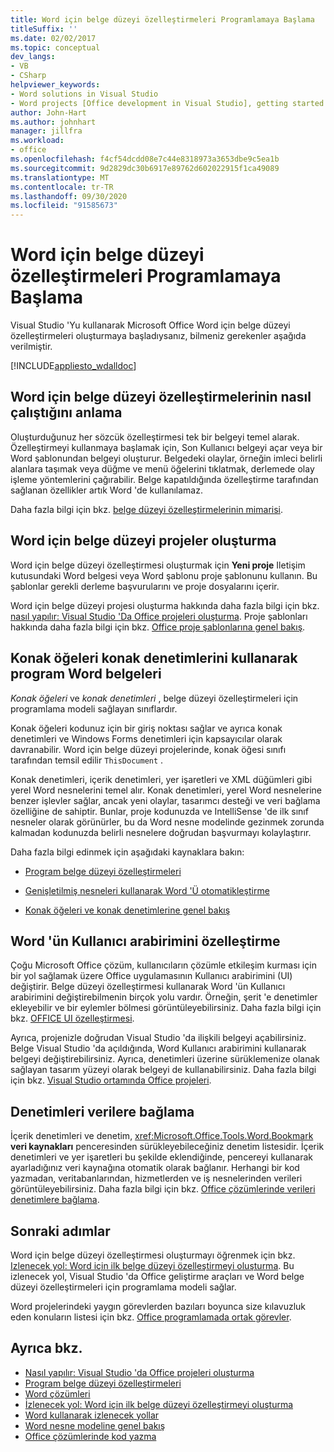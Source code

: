 ```yaml
---
title: Word için belge düzeyi özelleştirmeleri Programlamaya Başlama
titleSuffix: ''
ms.date: 02/02/2017
ms.topic: conceptual
dev_langs:
- VB
- CSharp
helpviewer_keywords:
- Word solutions in Visual Studio
- Word projects [Office development in Visual Studio], getting started
author: John-Hart
ms.author: johnhart
manager: jillfra
ms.workload:
- office
ms.openlocfilehash: f4cf54dcdd08e7c44e8318973a3653dbe9c5ea1b
ms.sourcegitcommit: 9d2829dc30b6917e89762d602022915f1ca49089
ms.translationtype: MT
ms.contentlocale: tr-TR
ms.lasthandoff: 09/30/2020
ms.locfileid: "91585673"
---
```

# <a name="get-started-programming-document-level-customizations-for-word"></a>Word için belge düzeyi özelleştirmeleri Programlamaya Başlama
  Visual Studio 'Yu kullanarak Microsoft Office Word için belge düzeyi özelleştirmeleri oluşturmaya başladıysanız, bilmeniz gerekenler aşağıda verilmiştir.

 [!INCLUDE[appliesto_wdalldoc](../vsto/includes/appliesto-wdalldoc-md.md)]

## <a name="understand-how-document-level-customizations-for-word-work"></a>Word için belge düzeyi özelleştirmelerinin nasıl çalıştığını anlama
 Oluşturduğunuz her sözcük özelleştirmesi tek bir belgeyi temel alarak. Özelleştirmeyi kullanmaya başlamak için, Son Kullanıcı belgeyi açar veya bir Word şablonundan belgeyi oluşturur. Belgedeki olaylar, örneğin imleci belirli alanlara taşımak veya düğme ve menü öğelerini tıklatmak, derlemede olay işleme yöntemlerini çağırabilir. Belge kapatıldığında özelleştirme tarafından sağlanan özellikler artık Word 'de kullanılamaz.

 Daha fazla bilgi için bkz. [belge düzeyi özelleştirmelerinin mimarisi](../vsto/architecture-of-document-level-customizations.md).

## <a name="create-document-level-projects-for-word"></a>Word için belge düzeyi projeler oluşturma
 Word için belge düzeyi özelleştirmesi oluşturmak için **Yeni proje** Iletişim kutusundaki Word belgesi veya Word şablonu proje şablonunu kullanın. Bu şablonlar gerekli derleme başvurularını ve proje dosyalarını içerir.

 Word için belge düzeyi projesi oluşturma hakkında daha fazla bilgi için bkz. [nasıl yapılır: Visual Studio 'Da Office projeleri oluşturma](../vsto/how-to-create-office-projects-in-visual-studio.md). Proje şablonları hakkında daha fazla bilgi için bkz. [Office proje şablonlarına genel bakış](../vsto/office-project-templates-overview.md).

## <a name="program-word-documents-by-using-host-items-host-controls"></a>Konak öğeleri konak denetimlerini kullanarak program Word belgeleri
 *Konak öğeleri* ve *konak denetimleri* , belge düzeyi özelleştirmeleri için programlama modeli sağlayan sınıflardır.

 Konak öğeleri kodunuz için bir giriş noktası sağlar ve ayrıca konak denetimleri ve Windows Forms denetimleri için kapsayıcılar olarak davranabilir. Word için belge düzeyi projelerinde, konak öğesi sınıfı tarafından temsil edilir `ThisDocument` .

 Konak denetimleri, içerik denetimleri, yer işaretleri ve XML düğümleri gibi yerel Word nesnelerini temel alır. Konak denetimleri, yerel Word nesnelerine benzer işlevler sağlar, ancak yeni olaylar, tasarımcı desteği ve veri bağlama özelliğine de sahiptir. Bunlar, proje kodunuzda ve IntelliSense 'de ilk sınıf nesneler olarak görünürler, bu da Word nesne modelinde gezinmek zorunda kalmadan kodunuzda belirli nesnelere doğrudan başvurmayı kolaylaştırır.

 Daha fazla bilgi edinmek için aşağıdaki kaynaklara bakın:

- [Program belge düzeyi özelleştirmeleri](../vsto/programming-document-level-customizations.md)

- [Genişletilmiş nesneleri kullanarak Word 'Ü otomatikleştirme](../vsto/automating-word-by-using-extended-objects.md)

- [Konak öğeleri ve konak denetimlerine genel bakış](../vsto/host-items-and-host-controls-overview.md)

## <a name="customize-the-user-interface-of-word"></a>Word 'ün Kullanıcı arabirimini özelleştirme
 Çoğu Microsoft Office çözüm, kullanıcıların çözümle etkileşim kurması için bir yol sağlamak üzere Office uygulamasının Kullanıcı arabirimini (UI) değiştirir. Belge düzeyi özelleştirmesi kullanarak Word 'ün Kullanıcı arabirimini değiştirebilmenin birçok yolu vardır. Örneğin, şerit 'e denetimler ekleyebilir ve bir eylemler bölmesi görüntüleyebilirsiniz. Daha fazla bilgi için bkz. [OFFICE UI özelleştirmesi](../vsto/office-ui-customization.md).

 Ayrıca, projenizle doğrudan Visual Studio 'da ilişkili belgeyi açabilirsiniz. Belge Visual Studio 'da açıldığında, Word Kullanıcı arabirimini kullanarak belgeyi değiştirebilirsiniz. Ayrıca, denetimleri üzerine sürüklemenize olanak sağlayan tasarım yüzeyi olarak belgeyi de kullanabilirsiniz. Daha fazla bilgi için bkz. [Visual Studio ortamında Office projeleri](../vsto/office-projects-in-the-visual-studio-environment.md).

## <a name="bind-controls-to-data"></a>Denetimleri verilere bağlama
 İçerik denetimleri ve denetim, <xref:Microsoft.Office.Tools.Word.Bookmark> **veri kaynakları** penceresinden sürükleyebileceğiniz denetim listesidir. İçerik denetimleri ve yer işaretleri bu şekilde eklendiğinde, pencereyi kullanarak ayarladığınız veri kaynağına otomatik olarak bağlanır. Herhangi bir kod yazmadan, veritabanlarından, hizmetlerden ve iş nesnelerinden verileri görüntüleyebilirsiniz. Daha fazla bilgi için bkz. [Office çözümlerinde verileri denetimlere bağlama](../vsto/binding-data-to-controls-in-office-solutions.md).

## <a name="next-steps"></a>Sonraki adımlar
 Word için belge düzeyi özelleştirmesi oluşturmayı öğrenmek için bkz. [Izlenecek yol: Word için ilk belge düzeyi özelleştirmeyi oluşturma](../vsto/walkthrough-creating-your-first-document-level-customization-for-word.md). Bu izlenecek yol, Visual Studio 'da Office geliştirme araçları ve Word belge düzeyi özelleştirmeleri için programlama modeli sağlar.

 Word projelerindeki yaygın görevlerden bazıları boyunca size kılavuzluk eden konuların listesi için bkz. [Office programlamada ortak görevler](../vsto/common-tasks-in-office-programming.md).

## <a name="see-also"></a>Ayrıca bkz.
- [Nasıl yapılır: Visual Studio 'da Office projeleri oluşturma](../vsto/how-to-create-office-projects-in-visual-studio.md)
- [Program belge düzeyi özelleştirmeleri](../vsto/programming-document-level-customizations.md)
- [Word çözümleri](../vsto/word-solutions.md)
- [İzlenecek yol: Word için ilk belge düzeyi özelleştirmeyi oluşturma](../vsto/walkthrough-creating-your-first-document-level-customization-for-word.md)
- [Word kullanarak izlenecek yollar](../vsto/walkthroughs-using-word.md)
- [Word nesne modeline genel bakış](../vsto/word-object-model-overview.md)
- [Office çözümlerinde kod yazma](../vsto/writing-code-in-office-solutions.md)

